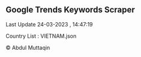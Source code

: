 

## Google Trends Keywords Scraper 
 
Last Update 24-03-2023 , 14:47:19

Country List :
VIETNAM.json



© Abdul Muttaqin 
